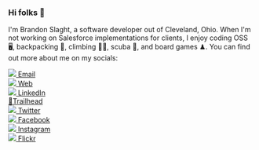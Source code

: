 ### Hi folks 👋

I'm Brandon Slaght, a software developer out of Cleveland, Ohio. When I'm not working on Salesforce implementations for clients, I enjoy coding OSS 🖥, backpacking 🥾, climbing 🧗‍♂️, scuba 🤿, and board games ♟. You can find out more about me on my socials:  

[![](https://www.github.com/paulrobertlloyd/socialmediaicons/raw/main/email-16x16.png) Email](mailto:brandonsesipod@gmail.com "My personal email")  
[![](https://www.github.com/paulrobertlloyd/socialmediaicons/raw/main/website-16x16.png) Web](https://www.brandonslaght.me "Link to my website")  
[![](https://www.github.com/paulrobertlloyd/socialmediaicons/raw/main/linkedin-16x16.png) LinkedIn](https://www.linkedin.com/in/brandonslaght/ "Link to my... LinkedIn")  
[🥾Trailhead](https://trailblazer.me/id/bslaght "Link to my Salesforce Trailhead profile")  
[![](https://www.github.com/paulrobertlloyd/socialmediaicons/raw/main/twitter-16x16.png) Twitter](https://www.twitter.com/BrandonSlaght "Link to my Twitter")  
[![](https://www.github.com/paulrobertlloyd/socialmediaicons/raw/main/facebook-16x16.png) Facebook](https://www.facebook.com/brandon.slaght/ "Link to my Facebook")  
[![](https://www.github.com/paulrobertlloyd/socialmediaicons/raw/main/instagram-16x16.png) Instagram](https://www.instagram.com/brandon_slaght/ "Link to my Instagram")  
[![](https://www.github.com/paulrobertlloyd/socialmediaicons/raw/main/flickr-16x16.png) Flickr](https://www.flickr.com/photos/135326292@N03 "Link to my Flickr")
